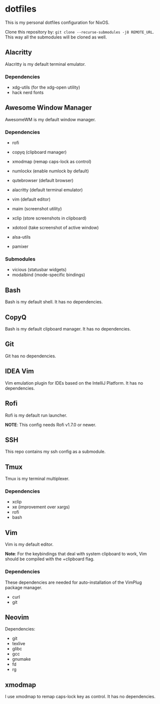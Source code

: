 # dotfiles

This is my personal dotfiles configuration for NixOS.

Clone this repository by: `git clone --recurse-submodules -j8 REMOTE_URL`.
This way all the submodules will be cloned as well.

## Alacritty

Alacritty is my default terminal emulator.

### Dependencies

+ xdg-utils (for the xdg-open utility)
+ hack nerd fonts

## Awesome Window Manager

AwesomeWM is my default window manager.

### Dependencies

+ rofi
+ copyq (clipboard manager)
+ xmodmap (remap caps-lock as control)
+ numlockx (enable numlock by default)
+ qutebrowser (default browser)
+ alacritty (default terminal emulator)
+ vim (default editor)
+ maim (screenshot utility)
+ xclip (store screenshots in clipboard)
+ xdotool (take screenshot of active window)

+ alsa-utils
+ pamixer

### Submodules

+ vicious (statusbar widgets)
+ modalbind (mode-specific bindings)

## Bash

Bash is my default shell. It has no dependencies.

## CopyQ

Bash is my default clipboard manager. It has no dependencies.

## Git

Git has no dependencies.

## IDEA Vim

Vim emulation plugin for IDEs based on the IntelliJ Platform.
It has no dependencies.

## Rofi

Rofi is my default run launcher.

**NOTE**: This config needs Rofi v1.7.0 or newer.

## SSH

This repo contains my ssh config as a submodule.

## Tmux

Tmux is my terminal multiplexer.

### Dependencies

+ xclip
+ xe (improvement over xargs)
+ rofi
+ bash

## Vim

Vim is my default editor.

**Note**: For the keybindings that deal with system clipboard to work, Vim
should be compiled with the +clipboard flag.

### Dependencies

These dependencies are needed for auto-installation of the VimPlug package
manager.

+ curl
+ git

## Neovim

Dependencies:

+ git
+ texlive
+ glibc
+ gcc
+ gnumake
+ fd
+ rg

## xmodmap

I use xmodmap to remap caps-lock key as control.
It has no dependencies.
